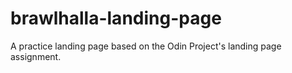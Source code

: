 # brawlhalla-landing-page

A practice landing page based on the Odin Project's landing page assignment.
